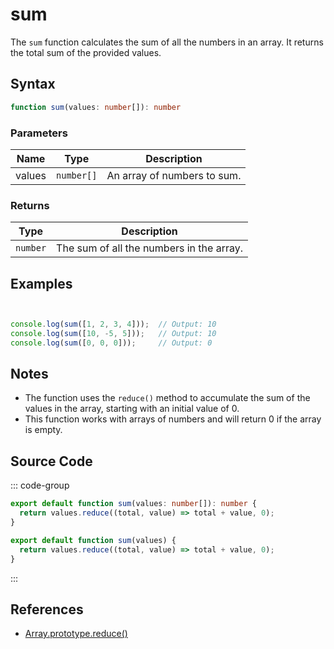 # sum

The `sum` function calculates the sum of all the numbers in an array. It returns the total sum of the provided values.

## Syntax

```typescript
function sum(values: number[]): number
```

### Parameters

| Name   | Type     | Description                                          |
|--------|----------|------------------------------------------------------|
| values | `number[]` | An array of numbers to sum.                          |

### Returns

| Type    | Description                                      |
|---------|--------------------------------------------------|
| `number` | The sum of all the numbers in the array.        |

## Examples

```typescript


console.log(sum([1, 2, 3, 4]));  // Output: 10
console.log(sum([10, -5, 5]));   // Output: 10
console.log(sum([0, 0, 0]));     // Output: 0
```

## Notes

- The function uses the `reduce()` method to accumulate the sum of the values in the array, starting with an initial value of 0.
- This function works with arrays of numbers and will return 0 if the array is empty.

## Source Code

::: code-group
```typescript
export default function sum(values: number[]): number {
  return values.reduce((total, value) => total + value, 0);
}
```

```javascript
export default function sum(values) {
  return values.reduce((total, value) => total + value, 0);
}
```
::: 

## References

- [Array.prototype.reduce()](https://developer.mozilla.org/en-US/docs/Web/JavaScript/Reference/Global_Objects/Array/Reduce)